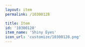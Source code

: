 ```yaml
---
layout: item
permalink: /10300128

title: Item
id: '10300128'
item_name: 'Shiny Eyes'
icon_url: 'customize/10300128.png'
---
```

